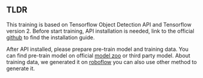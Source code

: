 ## TLDR

This training is based on Tensorflow Object Detection API and Tensorflow version 2. Before start training, API installation is needed, link to the official [github](https://github.com/tensorflow/models/tree/master/research/object_detection) to find the installation guide. 

After API installed, please prepare pre-train model and training data. You can find pre-train model on official [model zoo](https://github.com/tensorflow/models/blob/master/research/object_detection/g3doc/tf2_detection_zoo.md) or third party model. About training data, we generated it on [roboflow](https://roboflow.com/) you can also use other method to generate it.
